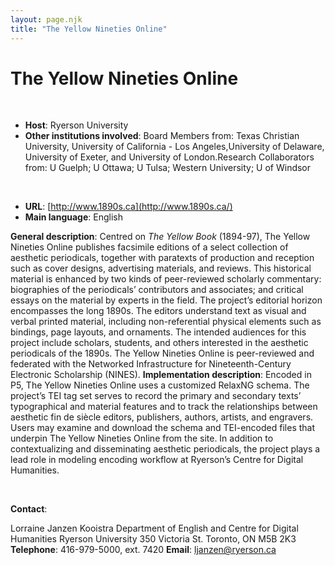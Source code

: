 ```yaml
---
layout: page.njk
title: "The Yellow Nineties Online"
---
```

# The Yellow Nineties Online
 


* **Host**: Ryerson University
* **Other institutions involved**: Board Members from: Texas Christian University, University of California - Los Angeles,University of Delaware, University of Exeter, and University of London.Research Collaborators from: U Guelph; U Ottawa; U Tulsa; Western University; U of Windsor


 
* **URL**: [http://www.1890s.ca](http://www.1890s.ca/)
* **Main language**: English


**General description**: Centred on *The Yellow Book* (1894-97), The Yellow Nineties Online publishes facsimile editions of a select collection of aesthetic periodicals, together with paratexts of production and reception such as cover designs, advertising materials, and reviews. This historical material is enhanced by two kinds of peer-reviewed scholarly commentary: biographies of the periodicals’ contributors and associates; and critical essays on the material by experts in the field. The project’s editorial horizon encompasses the long 1890s. The editors understand text as visual and verbal printed material, including non-referential physical elements such as bindings, page layouts, and ornaments. The intended audiences for this project include scholars, students, and others interested in the aesthetic periodicals of the 1890s. The Yellow Nineties Online is peer-reviewed and federated with the Networked Infrastructure for Nineteenth-Century Electronic Scholarship (NINES).
**Implementation description**: Encoded in P5, The Yellow Nineties Online uses a customized RelaxNG schema. The project’s TEI tag set serves to record the primary and secondary texts’ typographical and material features and to track the relationships between aesthetic fin de siècle editors, publishers, authors, artists, and engravers. Users may examine and download the schema and TEI-encoded files that underpin The Yellow Nineties Online from the site. In addition to contextualizing and disseminating aesthetic periodicals, the project plays a lead role in modeling encoding workflow at Ryerson’s Centre for Digital Humanities.


 


**Contact**:


Lorraine Janzen Kooistra
Department of English and Centre for Digital Humanities
Ryerson University
350 Victoria St.
Toronto, ON
M5B 2K3
**Telephone**: 416-979-5000, ext. 7420
**Email**: [ljanzen@ryerson.ca](mailto:ljanzen@ryerson.ca "ljanzen@ryerson.ca")